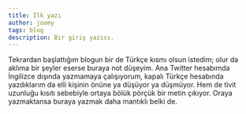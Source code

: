 ```yaml
---
title: İlk yazı
author: joomy
tags: blog
description: Bir giriş yazısı.
---
```


Tekrardan başlattığım blogun bir de Türkçe kısmı olsun istedim; olur da aklıma bir şeyler eserse buraya not düşeyim. Ana Twitter hesabımda İngilizce dışında yazmamaya çalışıyorum, kapalı Türkçe hesabında yazdıklarım da elli kişinin önüne ya düşüyor ya düşmüyor. Hem de tivit uzunluğu kısıtı sebebiyle ortaya bölük pörçük bir metin çıkıyor. Oraya yazmaktansa buraya yazmak daha mantıklı belki de.
